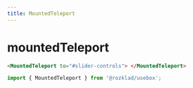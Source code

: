 ```yaml
---
title: MountedTeleport
---
```


# mountedTeleport

```html
<MountedTeleport to="#slider-controls"> </MountedTeleport>
```

```ts
import { MountedTeleport } from '@rozklad/usebox';
```
